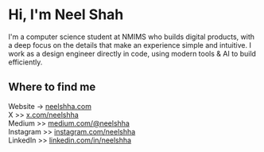 <h1>Hi, I'm Neel Shah</h1>
<p>I'm a computer science student at NMIMS who builds digital products, with a deep focus on the details that make an experience simple and intuitive. I work as a design engineer directly in code, using modern tools & AI to build efficiently.</p>
<h2>Where to find me</h2>
<ul style="list-style-type: none; padding-left: 0;">
    <li>Website → <a target="_blank" href="https://www.neelshha.com/">neelshha.com</a></li>
    <li>X >> <a target="_blank" href="https://x.com/neelshha">x.com/neelshha</a></li>
    <li>Medium >> <a target="_blank" href="https://medium.com/@neelshha">medium.com/@neelshha</a></li>
    <li>Instagram >> <a target="_blank" href="https://www.instagram.com/neelshha">instagram.com/neelshha</a></li>
    <li>LinkedIn >> <a target="_blank" href="https://www.linkedin.com/in/neelshha">linkedin.com/in/neelshha</a></li>
</ul>
